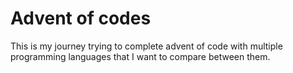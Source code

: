 # Advent of codes

This is my journey trying to complete advent of code with multiple programming languages that I want to compare between them.

